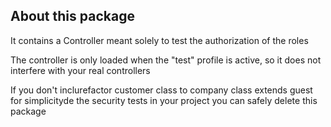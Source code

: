 ## About this package

It contains a Controller meant solely to test the authorization of the roles

The controller is only loaded when the "test" profile is active, so it does not interfere with your real controllers

If you don't inclurefactor customer class to company class extends guest for simplicityde the security tests in your project you can safely delete this package